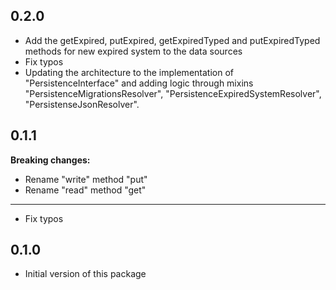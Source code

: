## 0.2.0

* Add the getExpired, putExpired, getExpiredTyped and putExpiredTyped methods for new expired system to the data sources
* Fix typos
* Updating the architecture to the implementation of "PersistenceInterface" and adding logic through mixins "PersistenceMigrationsResolver", "PersistenceExpiredSystemResolver", "PersistenseJsonResolver".

## 0.1.1

**Breaking changes:**
* Rename "write" method "put"
* Rename "read" method "get"
---
* Fix typos


## 0.1.0

* Initial version of this package
